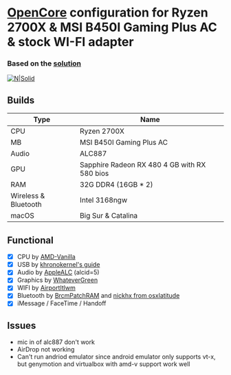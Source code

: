 # [OpenCore](https://github.com/acidanthera/OpenCorePkg) configuration for Ryzen 2700X &amp; MSI B450I Gaming Plus AC &amp; stock WI-FI adapter

### Based on the [solution](https://github.com/portrayer/Hackintosh-Ryzen-MSI-B450I)
[![N|Solid](https://avatars.githubusercontent.com/u/4136944?s=64&v=4)](https://github.com/portrayer)


## Builds

| Type                   | Name                                  |
| ---------------------- | ------------------------------------- |
| CPU                    | Ryzen 2700X                           |
| MB                     | MSI B450I Gaming Plus AC              |
| Audio                  | ALC887                                |
| GPU                    | Sapphire Radeon RX 480 4 GB with RX 580 bios               |
| RAM                    | 32G DDR4 (16GB * 2)                     |
| Wireless & Bluetooth   | Intel 3168ngw                               |
| macOS                  | Big Sur & Catalina                    |

## Functional

- [x] CPU by [AMD-Vanilla](https://github.com/AMD-OSX/AMD_Vanilla)
- [x] USB by [khronokernel's guide](https://github.com/khronokernel/Opencore-Vanilla-Desktop-Guide/blob/master/AMD/AMD-USB-map.md)
- [x] Audio by [AppleALC](https://github.com/acidanthera/AppleALC) (alcid=5)
- [x] Graphics by [WhateverGreen](https://github.com/acidanthera/WhateverGreen)
- [x] WIFI by [AirportItlwm](https://github.com/OpenIntelWireless/itlwm)
- [x] Bluetooth by [BrcmPatchRAM](https://github.com/RehabMan/OS-X-BrcmPatchRAM) and [nickhx from osxlatitude](https://osxlatitude.com/forums/topic/11540-dw1820a-the-general-troubleshooting-thread/page/10/)
- [x] iMessage / FaceTime / Handoff

## Issues

- mic in of alc887 don't work
- AirDrop not working
- Can't run andriod emulator since android emulator only supports vt-x, but genymotion and virtualbox with amd-v support work well

